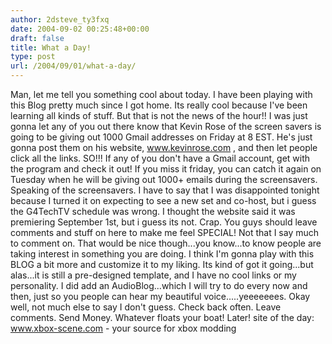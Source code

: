 ```yaml
---
author: 2dsteve_ty3fxq
date: 2004-09-02 00:25:48+00:00
draft: false
title: What a Day!
type: post
url: /2004/09/01/what-a-day/
---
```


Man, let me tell you something cool about today. I have been playing with this Blog pretty much since I got home. Its really cool because I've been learning all kinds of stuff. But that is not the news of the hour!!
I was just gonna let any of you out there know that Kevin Rose of the screen savers is going to be giving out 1000 Gmail addresses on Friday at 8 EST. He's just gonna post them on his website, www.kevinrose.com , and then let people click all the links. SO!!! If any of you don't have a Gmail account, get with the program and check it out! If you miss it friday, you can catch it again on Tuesday when he will be giving out 1000+ emails during the screensavers.
Speaking of the screensavers. I have to say that I was disappointed tonight because I turned it on expecting to see a new set and co-host, but i guess the G4TechTV schedule was wrong. I thought the website said it was premiering September 1st, but i guess its not. Crap.
You guys should leave comments and stuff on here to make me feel SPECIAL! Not that I say much to comment on. That would be nice though...you know...to know people are taking interest in something you are doing.
I think I'm gonna play with this BLOG a bit more and customize it to my liking. Its kind of got it going...but alas...it is still a pre-designed template, and I have no cool links or my personality. I did add an AudioBlog...which I will try to do every now and then, just so you people can hear my beautiful voice.....yeeeeeees.
Okay well, not much else to say I don't guess. Check back often. Leave comments. Send Money. Whatever floats your boat! Later!
site of the day: www.xbox-scene.com  - your source for xbox modding

